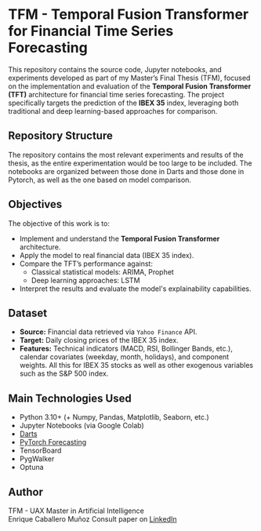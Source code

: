 # TFM - Temporal Fusion Transformer for Financial Time Series Forecasting

This repository contains the source code, Jupyter notebooks, and experiments developed as part of my Master’s Final Thesis (TFM), focused on the implementation and evaluation of the **Temporal Fusion Transformer (TFT)** architecture for financial time series forecasting. The project specifically targets the prediction of the **IBEX 35** index, leveraging both traditional and deep learning-based approaches for comparison.

## Repository Structure

The repository contains the most relevant experiments and results of the thesis, as the entire experimentation would be too large to be included. The notebooks are organized between those done in Darts and those done in Pytorch, as well as the one based on model comparison.

## Objectives

The objective of this work is to:

- Implement and understand the **Temporal Fusion Transformer** architecture.
- Apply the model to real financial data (IBEX 35 index).
- Compare the TFT’s performance against:
  - Classical statistical models: ARIMA, Prophet
  - Deep learning approaches: LSTM
- Interpret the results and evaluate the model's explainability capabilities.

## Dataset

- **Source:** Financial data retrieved via `Yahoo Finance` API.
- **Target:** Daily closing prices of the IBEX 35 index.
- **Features:** Technical indicators (MACD, RSI, Bollinger Bands, etc.), calendar covariates (weekday, month, holidays), and component weights. All this for IBEX 35 stocks as well as other exogenous variables such as the S&P 500 index.


## Main Technologies Used

- Python 3.10+ (+ Numpy, Pandas, Matplotlib, Seaborn, etc.)
- Jupyter Notebooks (via Google Colab)
- [Darts](https://github.com/unit8co/darts)
- [PyTorch Forecasting](https://github.com/jdb78/pytorch-forecasting)
- TensorBoard
- PygWalker
- Optuna

## Author
TFM - UAX Master in Artificial Intelligence \
Enrique Caballero Muñoz
Consult paper on [LinkedIn](https://www.linkedin.com/in/enrique-caballero-muñoz-6297a8281/)
